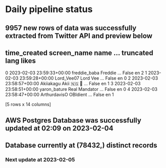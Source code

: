 # Daily pipeline status
## 9957 new rows of data was successfully extracted from Twitter API and preview below
##                time_created   screen_name           name  ... truncated lang likes
0 2023-02-03 23:59:33+00:00  freddie_baba        Freddie  ...     False   en     2
1 2023-02-03 23:59:28+00:00    Lord_Vee07       Lord Vee  ...     False   en     0
2 2023-02-03 23:58:57+00:00     Akiiakagu      Akii 🇳🇬 💙  ...     False   en     1
3 2023-02-03 23:58:51+00:00  yaron_bature  Real Mandator  ...     False   en     0
4 2023-02-03 23:58:47+00:00  ArthurdavisO       OBIdient  ...     False   en     1

[5 rows x 14 columns]
## AWS Postgres Database was successfully updated at  02:09 on 2023-02-04
## Database currently at (78432,) distinct records
### Next update at 2023-02-05
